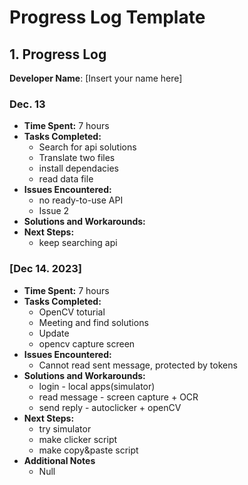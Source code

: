 # Progress Log Template

## 1. Progress Log

**Developer Name**: [Insert your name here]

### Dec. 13

- **Time Spent:** 7 hours
- **Tasks Completed:**
  - Search for api solutions
  - Translate two files
  - install dependacies
  - read data file
- **Issues Encountered:**
  - no ready-to-use API
  - Issue 2
- **Solutions and Workarounds:**
- **Next Steps:**
  - keep searching api
  

### [Dec 14. 2023]

- **Time Spent:** 7 hours
- **Tasks Completed:**
  - OpenCV toturial
  - Meeting and find solutions
  - Update 
  - opencv capture screen
- **Issues Encountered:**
  - Cannot read sent message, protected by tokens
- **Solutions and Workarounds:**
  - login - local apps(simulator)
  - read message - screen capture + OCR
  - send reply - autoclicker + openCV
- **Next Steps:**
  - try simulator
  - make clicker script
  - make copy&paste script
- **Additional Notes**
  - Null

